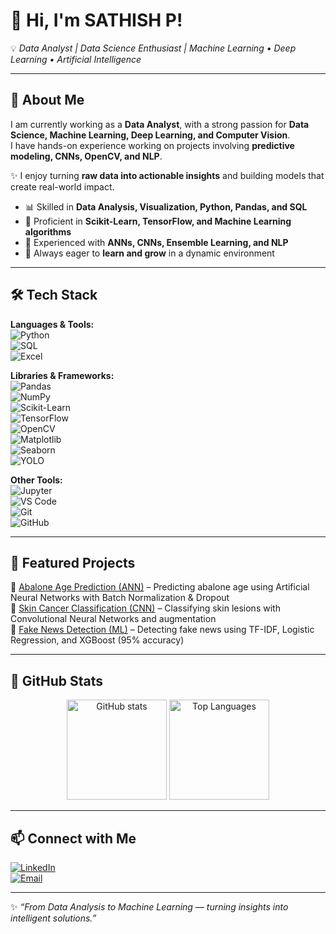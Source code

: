 # 👋 Hi, I'm SATHISH P!

💡 *Data Analyst | Data Science Enthusiast | Machine Learning • Deep Learning • Artificial Intelligence*  

---

## 🚀 About Me
I am currently working as a **Data Analyst**, with a strong passion for **Data Science, Machine Learning, Deep Learning, and Computer Vision**.  
I have hands-on experience working on projects involving **predictive modeling, CNNs, OpenCV, and NLP**.

✨ I enjoy turning **raw data into actionable insights** and building models that create real-world impact.  

- 📊 Skilled in **Data Analysis, Visualization, Python, Pandas, and SQL**  
- 🔬 Proficient in **Scikit-Learn, TensorFlow, and Machine Learning algorithms**  
- 🤖 Experienced with **ANNs, CNNs, Ensemble Learning, and NLP**  
- 🌱 Always eager to **learn and grow** in a dynamic environment  

---

## 🛠️ Tech Stack

**Languages & Tools:**  
![Python](https://img.shields.io/badge/Python-3776AB?style=for-the-badge&logo=python&logoColor=white)  
![SQL](https://img.shields.io/badge/SQL-003B57?style=for-the-badge&logo=database&logoColor=white)  
![Excel](https://img.shields.io/badge/Excel-217346?style=for-the-badge&logo=microsoft-excel&logoColor=white)  

**Libraries & Frameworks:**  
![Pandas](https://img.shields.io/badge/Pandas-150458?style=for-the-badge&logo=pandas&logoColor=white)  
![NumPy](https://img.shields.io/badge/Numpy-013243?style=for-the-badge&logo=numpy&logoColor=white)  
![Scikit-Learn](https://img.shields.io/badge/ScikitLearn-F7931E?style=for-the-badge&logo=scikitlearn&logoColor=white)  
![TensorFlow](https://img.shields.io/badge/TensorFlow-FF6F00?style=for-the-badge&logo=tensorflow&logoColor=white)  
![OpenCV](https://img.shields.io/badge/OpenCV-5C3EE8?style=for-the-badge&logo=opencv&logoColor=white)  
![Matplotlib](https://img.shields.io/badge/Matplotlib-11557c?style=for-the-badge&logo=plotly&logoColor=white)  
![Seaborn](https://img.shields.io/badge/Seaborn-0099CC?style=for-the-badge&logo=python&logoColor=white)  
![YOLO](https://img.shields.io/badge/YOLO-00FFFF?style=for-the-badge&logo=yolo&logoColor=black)  

**Other Tools:**  
![Jupyter](https://img.shields.io/badge/Jupyter-F37626?style=for-the-badge&logo=jupyter&logoColor=white)  
![VS Code](https://img.shields.io/badge/VSCode-0078D4?style=for-the-badge&logo=visual-studio-code&logoColor=white)  
![Git](https://img.shields.io/badge/Git-F05032?style=for-the-badge&logo=git&logoColor=white)  
![GitHub](https://img.shields.io/badge/GitHub-181717?style=for-the-badge&logo=github&logoColor=white)  

---

## 📂 Featured Projects
🔹 [Abalone Age Prediction (ANN)]([your-repo-link](https://github.com/SathishPrabakaran/Abalone-Age-)) – Predicting abalone age using Artificial Neural Networks with Batch Normalization & Dropout  
🔹 [Skin Cancer Classification (CNN)]([your-repo-link](https://github.com/SathishPrabakaran/skin-cancer-image-classification)) – Classifying skin lesions with Convolutional Neural Networks and augmentation  
🔹 [Fake News Detection (ML)]([your-repo-link](https://github.com/SathishPrabakaran/fake-news-detection-ml)) – Detecting fake news using TF-IDF, Logistic Regression, and XGBoost (95% accuracy)  

---

## 🌟 GitHub Stats
<p align="center">
  <img src="https://github-readme-stats.vercel.app/api?username=SathishPrabakaran&show_icons=true&theme=tokyonight" alt="GitHub stats" height="160" />
  <img src="https://github-readme-stats.vercel.app/api/top-langs/?username=SathishPrabakaran&layout=compact&theme=tokyonight" alt="Top Languages" height="160" />
</p>

---

## 📫 Connect with Me  

[![LinkedIn](https://img.shields.io/badge/LinkedIn-0077B5?style=for-the-badge&logo=linkedin&logoColor=white)](https://www.linkedin.com/in/sathishprabakaran/)  
[![Email](https://img.shields.io/badge/Email-D14836?style=for-the-badge&logo=gmail&logoColor=white)](mailto:sathishprabhakaran17@gmail.com) 

---

✨ *“From Data Analysis to Machine Learning — turning insights into intelligent solutions.”*
